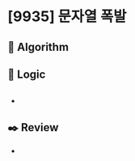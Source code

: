 # [9935] 문자열 폭발

## :pushpin: **Algorithm**



## :round_pushpin: **Logic**
```java

```

- 

## :black_nib: **Review**
- 
